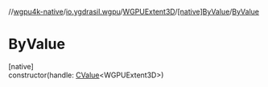 //[wgpu4k-native](../../../../index.md)/[io.ygdrasil.wgpu](../../index.md)/[WGPUExtent3D](../index.md)/[[native]ByValue](index.md)/[ByValue](-by-value.md)

# ByValue

[native]\
constructor(handle: [CValue](https://kotlinlang.org/api/core/kotlin-stdlib/kotlinx.cinterop/-c-value/index.html)&lt;WGPUExtent3D&gt;)